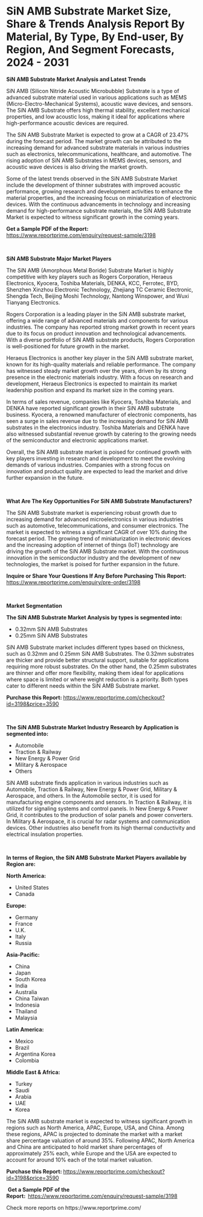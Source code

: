 <p><h1>SiN AMB Substrate Market Size, Share & Trends Analysis Report By Material, By Type, By End-user, By Region, And Segment Forecasts, 2024 - 2031</h1></p><p><strong>SiN AMB Substrate Market Analysis and Latest Trends</strong></p>
<p><p>SiN AMB (Silicon Nitride Acoustic Microbubble) Substrate is a type of advanced substrate material used in various applications such as MEMS (Micro-Electro-Mechanical Systems), acoustic wave devices, and sensors. The SiN AMB Substrate offers high thermal stability, excellent mechanical properties, and low acoustic loss, making it ideal for applications where high-performance acoustic devices are required.</p><p>The SiN AMB Substrate Market is expected to grow at a CAGR of 23.47% during the forecast period. The market growth can be attributed to the increasing demand for advanced substrate materials in various industries such as electronics, telecommunications, healthcare, and automotive. The rising adoption of SiN AMB Substrates in MEMS devices, sensors, and acoustic wave devices is also driving the market growth.</p><p>Some of the latest trends observed in the SiN AMB Substrate Market include the development of thinner substrates with improved acoustic performance, growing research and development activities to enhance the material properties, and the increasing focus on miniaturization of electronic devices. With the continuous advancements in technology and increasing demand for high-performance substrate materials, the SiN AMB Substrate Market is expected to witness significant growth in the coming years.</p></p>
<p><strong>Get a Sample PDF of the Report:&nbsp;</strong> <a href="https://www.reportprime.com/enquiry/request-sample/3198">https://www.reportprime.com/enquiry/request-sample/3198</a></p>
<p>&nbsp;</p>
<p><strong>SiN AMB Substrate Major Market Players</strong></p>
<p><p>The SiN AMB (Amorphous Metal Boride) Substrate Market is highly competitive with key players such as Rogers Corporation, Heraeus Electronics, Kyocera, Toshiba Materials, DENKA, KCC, Ferrotec, BYD, Shenzhen Xinzhou Electronic Technology, Zhejiang TC Ceramic Electronic, Shengda Tech, Beijing Moshi Technology, Nantong Winspower, and Wuxi Tianyang Electronics. </p><p>Rogers Corporation is a leading player in the SiN AMB substrate market, offering a wide range of advanced materials and components for various industries. The company has reported strong market growth in recent years due to its focus on product innovation and technological advancements. With a diverse portfolio of SiN AMB substrate products, Rogers Corporation is well-positioned for future growth in the market.</p><p>Heraeus Electronics is another key player in the SiN AMB substrate market, known for its high-quality materials and reliable performance. The company has witnessed steady market growth over the years, driven by its strong presence in the electronic materials industry. With a focus on research and development, Heraeus Electronics is expected to maintain its market leadership position and expand its market size in the coming years.</p><p>In terms of sales revenue, companies like Kyocera, Toshiba Materials, and DENKA have reported significant growth in their SiN AMB substrate business. Kyocera, a renowned manufacturer of electronic components, has seen a surge in sales revenue due to the increasing demand for SiN AMB substrates in the electronics industry. Toshiba Materials and DENKA have also witnessed substantial revenue growth by catering to the growing needs of the semiconductor and electronic applications market.</p><p>Overall, the SiN AMB substrate market is poised for continued growth with key players investing in research and development to meet the evolving demands of various industries. Companies with a strong focus on innovation and product quality are expected to lead the market and drive further expansion in the future.</p></p>
<p>&nbsp;</p>
<p><strong>What Are The Key Opportunities For SiN AMB Substrate Manufacturers?</strong></p>
<p><p>The SiN AMB Substrate market is experiencing robust growth due to increasing demand for advanced microelectronics in various industries such as automotive, telecommunications, and consumer electronics. The market is expected to witness a significant CAGR of over 10% during the forecast period. The growing trend of miniaturization in electronic devices and the increasing adoption of internet of things (IoT) technology are driving the growth of the SiN AMB Substrate market. With the continuous innovation in the semiconductor industry and the development of new technologies, the market is poised for further expansion in the future.</p></p>
<p><strong>Inquire or Share Your Questions If Any Before Purchasing This Report:</strong> <a href="https://www.reportprime.com/enquiry/pre-order/3198">https://www.reportprime.com/enquiry/pre-order/3198</a></p>
<p>&nbsp;</p>
<p><strong>Market Segmentation</strong></p>
<p><strong>The SiN AMB Substrate Market Analysis by types is segmented into:</strong></p>
<p><ul><li>0.32mm SiN AMB Substrates</li><li>0.25mm SiN AMB Substrates</li></ul></p>
<p><p>SiN AMB Substrate market includes different types based on thickness, such as 0.32mm and 0.25mm SiN AMB Substrates. The 0.32mm substrates are thicker and provide better structural support, suitable for applications requiring more robust substrates. On the other hand, the 0.25mm substrates are thinner and offer more flexibility, making them ideal for applications where space is limited or where weight reduction is a priority. Both types cater to different needs within the SiN AMB Substrate market.</p></p>
<p><strong>Purchase this Report:&nbsp;</strong><a href="https://www.reportprime.com/checkout?id=3198&price=3590">https://www.reportprime.com/checkout?id=3198&price=3590</a></p>
<p>&nbsp;</p>
<p><strong>The SiN AMB Substrate Market Industry Research by Application is segmented into:</strong></p>
<p><ul><li>Automobile</li><li>Traction & Railway</li><li>New Energy & Power Grid</li><li>Military & Aerospace</li><li>Others</li></ul></p>
<p><p>SiN AMB substrate finds application in various industries such as Automobile, Traction & Railway, New Energy & Power Grid, Military & Aerospace, and others. In the Automobile sector, it is used for manufacturing engine components and sensors. In Traction & Railway, it is utilized for signaling systems and control panels. In New Energy & Power Grid, it contributes to the production of solar panels and power converters. In Military & Aerospace, it is crucial for radar systems and communication devices. Other industries also benefit from its high thermal conductivity and electrical insulation properties.</p></p>
<p>&nbsp;</p>
<p><strong>In terms of Region, the SiN AMB Substrate Market Players available by Region are:</strong></p>
<p>
    <p> <strong> North America: </strong>
        <ul>
            <li>United States</li>
            <li>Canada</li>
        </ul>
        </p> 
    <p> <strong> Europe: </strong>
        <ul>
            <li>Germany</li>
            <li>France</li>
            <li>U.K.</li>
            <li>Italy</li>
            <li>Russia</li>
        </ul>
        </p> 
    <p> <strong> Asia-Pacific: </strong>
        <ul>
            <li>China</li>
            <li>Japan</li>
            <li>South Korea</li>
            <li>India</li>
            <li>Australia</li>
            <li>China Taiwan</li>
            <li>Indonesia</li>
            <li>Thailand</li>
            <li>Malaysia</li>
        </ul>
        </p> 
    <p> <strong> Latin America: </strong>
        <ul>
            <li>Mexico</li>
            <li>Brazil</li>
            <li>Argentina Korea</li>
            <li>Colombia</li>
        </ul>
        </p> 
    <p> <strong> Middle East & Africa: </strong>
        <ul>
            <li>Turkey</li>
            <li>Saudi</li>
            <li>Arabia</li>
            <li>UAE</li>
            <li>Korea</li>
        </ul>
    </p>
    </p>
<p><p>The SiN AMB substrate market is expected to witness significant growth in regions such as North America, APAC, Europe, USA, and China. Among these regions, APAC is projected to dominate the market with a market share percentage valuation of around 35%. Following APAC, North America and China are anticipated to hold market share percentages of approximately 25% each, while Europe and the USA are expected to account for around 10% each of the total market valuation.</p></p>
<p><strong>Purchase this Report: </strong><a href="https://www.reportprime.com/checkout?id=3198&price=3590">https://www.reportprime.com/checkout?id=3198&price=3590</a></p>
<p>&nbsp;<strong>Get a Sample PDF of the Report:&nbsp;&nbsp;</strong><a href="https://www.reportprime.com/enquiry/request-sample/3198">https://www.reportprime.com/enquiry/request-sample/3198</a></p>
<p><strong></strong></p>
<p>Check more reports on https://www.reportprime.com/</p>